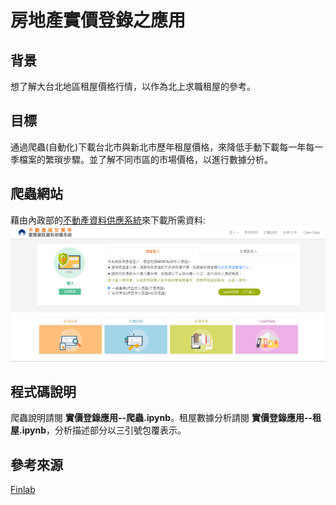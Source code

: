 # 房地產實價登錄之應用
## 背景
想了解大台北地區租屋價格行情，以作為北上求職租屋的參考。
## 目標
通過爬蟲(自動化)下載台北市與新北市歷年租屋價格，來降低手動下載每一年每一季檔案的繁瑣步驟。並了解不同市區的市場價格，以進行數據分析。
## 爬蟲網站
藉由內政部的[不動產資料供應系統](https://plvr.land.moi.gov.tw/Login_input?authfailed=true#)來下載所需資料:
![不動產資料供應系統](不動產資料供應系統.png)
## 程式碼說明
爬蟲說明請閱 **實價登錄應用--爬蟲.ipynb**。租屋數據分析請閱 **實價登錄應用--租屋.ipynb**，分析描述部分以三引號包覆表示。
## 參考來源
[Finlab](https://www.finlab.tw/)
